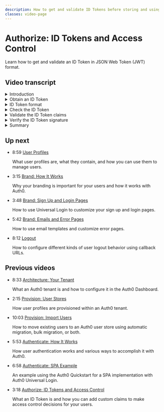 ```yaml
---
description: How to get and validate ID Tokens before storing and using them.
classes: video-page
---
```

# Authorize: ID Tokens and Access Control

Learn how to get and validate an ID Token in JSON Web Token (JWT) format.


<div class="video-wrapper" data-video="hhzmeqdyqr"></div>

## Video transcript

<details>
  <summary>Introduction</summary>

  In this video, we'll take a closer look at how authorization works, in Auth0, and we'll start by digging into ID Tokens. 

  The ID Token contains user profile information, such as the user's name and email, represented in the form of claims. These claims are statements about the user, which can be trusted if you can verify its signature. 

  You can get an ID Token for a user after they successfully authenticate and you must validate it before storing and using it. 
</details>

<details>
  <summary>Obtain an ID Token</summary>

  The first step is to obtain the ID token by authenticating the user.  The previous video on authentication demonstrates how to do this.  The best approach is to use your language specific SDK to redirect the user to your Auth0 tenant to authenticate the user.  Then Auth0 will redirect the user back to your callback URL with the ID token (or a code to fetch the ID token).

  You can then add custom claims to the token using Auth0 Rules as we mentioned. The claim name must conform to a namespaced format something similar to the following: 

  `http://MY_NAMESPACE/CLAIM_NAME`
  
  Where `MY_NAMESPACE` is any domain except `auth0.com`, `webtask.io`, or `webtask.run`.  `CLAIM_NAME` can be anything you want. Some examples: `http://example.com/role` or `https://example.com/claims/locale`.

  The ID Token acts as a cache for user information and by default, the token is valid for 36,000 seconds - or 10 hours. You can shorten this lifetime limit if you have security concerns. Remember, that the ID Token helps ensure optimal performance by reducing the need to contact the Identity Provider every time the user performs an action.
</details>

<details>
  <summary>ID Token format</summary>

  Auth0 generates the ID Token in JSON Web Token, or JWT, format. A JWT is an open, industry standard  RFC 7519 method for representing claims securely between two parties. At Auth0, ID Tokens are always returned in JWT format, and Access Tokens can be either JWT format or opaque strings depending on the context. 

  A correctly formatted JWT consists of three concatenated base64url-encoded strings, separated by dots.

  * The first string is the **Header** which contains metadata about the type of token and the cryptographic algorithms used to secure its contents.
  * The second string is the **Body**, also called the *payload*, which contains identity claims about a user. Here’s where you will see any custom claims that you’ve added. Note that in cases where the JWT is returned via a URL, you need to make sure to limit the custom claims to keep the JWT within browser size limitations for URLs. The ID Token payload can contain some or all of the following items: name, email, picture, sub, issuer, audience, and expiration. 
  * The third string contains the **Signature** which is used to validate that the token is trustworthy and has not been tampered with.
</details>

<details>
  <summary>Check the ID Token</summary>

  Next, we are going to walk through the three things your application will need to check for in the returned JWT. 

  1. The JWT format is correct.
  2. The contents contain the right claims
  3. The signature is trustworthy. 

  To check that the JWT format is correct, your application should parse the ID Token to make sure it conforms to the established structure of a JWT.  Your language specific SDK should have a method for validating the JWT.  Make sure this method actually checks the `aud`, `iss`, `exp`, and `nonce` (where applicable) claims, and validates the signature.

  You can decode well-formed JWTs at using the jwt.io debugger to view their claims. 
</details>

<details>
  <summary>Validate the ID Token claims</summary>

  Next, you need to verify that the standard claims and any custom claims you’ve added are in the payload. Remember it should contain some or all of the following items (depending on which openid scopes you requested): `name`, `email`, `picture`, `nonce`, `sub`, `iss`, `aud`, and `exp`.

  Make sure the token expiration, named exp, which is a Unix timestamp, is set to be after the current date and time and matches what you require for token lifetime. 

  Make sure the token issuer, named `iss`, matches the issuing authority identified in your Auth0 tenant’s discovery document which you can find at `https://YOUR_DOMAIN/.well-known/openid-configuration`. 

  Make sure that the token audience, named `aud`, is the correct recipient for which the token is intended. The value must match the client ID of your Auth0 application.
  
  The nonce claim is recommended (required for implicit flow) to pass in a single unique identifier when redirecting to Auth0 to authenticate, and helps in the prevention of replay attack scenarios.

  There are also other claims which are used in specific use case scenarios.
</details>

<details>
  <summary>Verify the ID Token signature</summary>

  To verify the ID Token’s signature, you will need to base64url-decode the signature. You can check the signing algorithm and confirm that the token is correctly signed using the proper key.  We recommend you use an SDK to validate the signature, and https://jwt.io provides a list of SDKs that can be used for this purpose.
</details>

<details>
  <summary>Summary</summary>

  Now that you have validated that the token is legitimate, you can use the custom claims you added to the token combined with your application data to perform fine-grained access control. 

  We will go into more depth about API integration in a separate video, and in our next video, we’ll talk about how to manage user profiles. 
</details>

## Up next

<ul class="up-next">

  <li>
    <span class="video-time"><i class="icon icon-budicon-494"></i>8:59</span>
    <i class="video-icon icon icon-budicon-676"></i>
    <a href="/videos/get-started/06-user-profiles">User Profiles</a>
    <p>What user profiles are, what they contain, and how you can use them to manage users. </p>
  </li>

  <li>
    <span class="video-time"><i class="icon icon-budicon-494"></i>3:15</span>
    <i class="video-icon icon icon-budicon-676"></i>
    <a href="/videos/get-started/07_01-brand-how-it-works">Brand: How It Works</a>
    <p>Why your branding is important for your users and how it works with Auth0. </p>
  </li>

  <li>
    <span class="video-time"><i class="icon icon-budicon-494"></i>3:48</span>
    <i class="video-icon icon icon-budicon-676"></i>
    <a href="/videos/get-started/07_02-brand-signup-login-pages">Brand: Sign Up and Login Pages</a>
    <p>How to use Universal Login to customize your sign up and login pages. </p>
  </li>

  <li>
    <span class="video-time"><i class="icon icon-budicon-494"></i>5:42</span>
    <i class="video-icon icon icon-budicon-676"></i>
    <a href="/videos/get-started/08-brand-emails-error-pages">Brand: Emails and Error Pages</a>
    <p>How to use email templates and customize error pages. </p>
  </li>

  <li>
    <span class="video-time"><i class="icon icon-budicon-494"></i>8:12</span>
    <i class="video-icon icon icon-budicon-676"></i>
    <a href="/videos/get-started/10-logout">Logout</a>
    <p>How to configure different kinds of user logout behavior using callback URLs. </p>
  </li>

</ul>

## Previous videos

<ul class="up-next">

  <li>
    <span class="video-time"><i class="icon icon-budicon-494"></i>8:33</span>
    <i class="video-icon icon icon-budicon-676"></i>
    <a href="/videos/get-started/01-architecture-your-tenant">Architecture: Your Tenant</a>
    <p>What an Auth0 tenant is and how to configure it in the Auth0 Dashboard.</p>
  </li>

  <li>
    <span class="video-time"><i class="icon icon-budicon-494"></i>2:15</span>
    <i class="video-icon icon icon-budicon-676"></i>
    <a href="/videos/get-started/02-provision-user-stores">Provision: User Stores</a>
    <p>How user profiles are provisioned within an Auth0 tenant.</p>
  </li>

  <li>
    <span class="video-time"><i class="icon icon-budicon-494"></i>10:03</span>
    <i class="video-icon icon icon-budicon-676"></i>
    <a href="/videos/get-started/03-provision-import-users">Provision: Import Users</a>
    <p>How to move existing users to an Auth0 user store using automatic migration, bulk migration, or both.</p>
  </li>

  <li>
    <span class="video-time"><i class="icon icon-budicon-494"></i>5:53</span>
    <i class="video-icon icon icon-budicon-676"></i>
    <a href="/videos/get-started/04_01-authenticate-how-it-works">Authenticate: How It Works</a>
    <p>How user authentication works and various ways to accomplish it with Auth0.</p>
  </li>

  <li>
    <span class="video-time"><i class="icon icon-budicon-494"></i>6:58</span>
    <i class="video-icon icon icon-budicon-676"></i>
    <a href="/videos/get-started/04_02-authenticate-spa-example">Authenticate: SPA Example</a>
    <p>An example using the Auth0 Quickstart for a SPA implementation with Auth0 Universal Login. </p>
  </li>

  <li>
    <span class="video-time"><i class="icon icon-budicon-494"></i>3:18</span>
    <i class="video-icon icon icon-budicon-676"></i>
    <a href="/videos/get-started/05_01-authorize-id-tokens-access-control">Authorize: ID Tokens and Access Control</a>
    <p>What an ID Token is and how you can add custom claims to make access control decisions for your users. </p>
  </li>

</ul>
